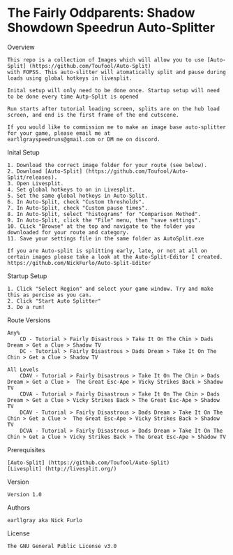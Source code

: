 # The Fairly Oddparents: Shadow Showdown Speedrun Auto-Splitter
Overview

	This repo is a collection of Images which will allow you to use [Auto-Split] (https://github.com/Toufool/Auto-Split) 
	with FOPSS. This auto-slitter will atomatically split and pause during loads using global hotkeys in livesplit.

	Inital setup will only need to be done once. Startup setup will need to be done every time Autp-Split is opened

	Run starts after tutorial loading screen, splits are on the hub load screen, and end is the first frame of the end cutscene. 

	If you would like to commission me to make an image base auto-splitter for your game, please email me at 
	earllgrayspeedruns@gmail.com or DM me on discord. 

Inital Setup

  	1. Download the correct image folder for your route (see below). 
  	2. Download [Auto-Split] (https://github.com/Toufool/Auto-Split/releases).
  	3. Open Livesplit.
  	4. Set global hotkeys to on in Livesplit.
  	5. Set the same global hotkeys in Auto-Split.
  	6. In Auto-Split, check "Custom thresholds".
  	7. In Auto-Split, check "Custom pause times".
  	8. In Auto-Split, select "histograms" for "Comparison Method".
  	9. In Auto-Split, click the "File" menu, then "save settings".
  	10. CLick "Browse" at the top and navigate to the folder you downloaded for your route and category. 
  	11. Save your settings file in the same folder as AutoSplit.exe

	If you are Auto-split is splitting early, late, or not at all on certain images please take a look at the Auto-Split-Editor I created. https://github.com/NickFurlo/Auto-Split-Editor

Startup Setup

  	1. Click "Select Region" and select your game window. Try and make this as percise as you can. 
  	2. Click "Start Auto Splitter"
  	3. Do a run!

Route Versions
	
	Any%
		CD - Tutorial > Fairly Disastrous > Take It On The Chin > Dads Dream > Get a Clue > Shadow TV
  		DC - Tutorial > Fairly Disastrous > Dads Dream > Take It On The Chin > Get a Clue > Shadow TV

	All Levels
  		CDAV - Tutorial > Fairly Disastrous > Take It On The Chin > Dads Dream > Get a Clue >  The Great Esc-Ape > Vicky Strikes Back > Shadow TV
  		CDVA - Tutorial > Fairly Disastrous > Take It On The Chin > Dads Dream > Get a Clue > Vicky Strikes Back > The Great Esc-Ape > Shadow TV
  		DCAV - Tutorial > Fairly Disastrous > Dads Dream > Take It On The Chin > Get a Clue >  The Great Esc-Ape > Vicky Strikes Back > Shadow TV
  		DCVA - Tutorial > Fairly Disastrous > Dads Dream > Take It On The Chin > Get a Clue > Vicky Strikes Back > The Great Esc-Ape > Shadow TV

Prerequisites

	[Auto-Split] (https://github.com/Toufool/Auto-Split)
	[Livesplit] (http://livesplit.org/)

Version

	Version 1.0

Authors

	earllgray aka Nick Furlo

License

	The GNU General Public License v3.0
